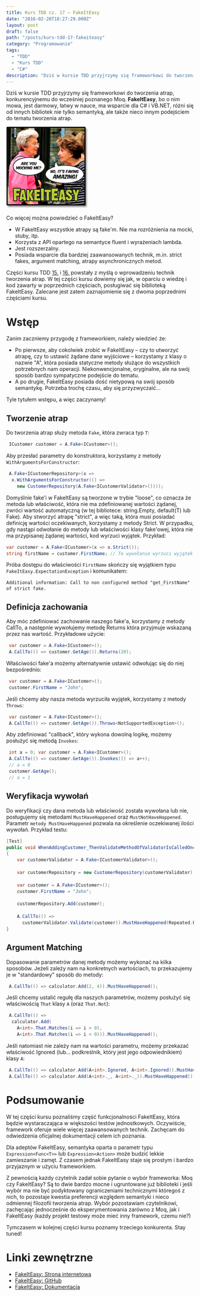 ```yaml
---
title: Kurs TDD cz. 17 — FakeItEasy
date: "2016-02-20T18:27:29.000Z"
layout: post
draft: false
path: "/posts/kurs-tdd-17-fakeiteasy"
category: "Programowanie"
tags:
  - "TDD"
  - "Kurs TDD"
  - "C#"
description: "Dziś w kursie TDD przyjrzymy się frameworkowi do tworzenia atrap, konkurencyjnemu do wcześniej poznanego Moq. FakeItEasy, bo o nim mowa, jest darmowy, łatwy w nauce, ma wsparcie dla C# i VB.NET, różni się od innych bibliotek nie tylko semantyką, ale także nieco innym podejściem do tematu tworzenia atrap."
---
```


Dziś w kursie TDD przyjrzymy się frameworkowi do tworzenia atrap, konkurencyjnemu do wcześniej poznanego Moq. **FakeItEasy**, bo o nim mowa, jest darmowy, łatwy w nauce, ma wsparcie dla C# i VB.NET, różni się od innych bibliotek nie tylko semantyką, ale także nieco innym podejściem do tematu tworzenia atrap.

![fakeiteasy](c7551327-d950-45aa-bb70-09a1cf4b93f6.png)

Co więcej można powiedzieć o FakeItEasy?

*   W FakeItEasy wszystkie atrapy są fake'm. Nie ma rozróżnienia na mocki, stuby, itp.
*   Korzysta z API opartego na semantyce fluent i wyrażeniach lambda.
*   Jest rozszerzalny.
*   Posiada wsparcie dla bardziej zaawansowanych technik, m.in. strict fakes, argument matching, atrapy asynchronicznych metod.

Części kursu TDD [15.](/posts/kurs-tdd-15-wstep-do-moq) i [16.](/posts/kurs-tdd-16-zaawansowane-techniki-moq-argument-matching-verify-callback) powstały z myślą o wprowadzeniu technik tworzenia atrap. W tej części kursu dowiemy się jak, w oparciu o wiedzę i kod zawarty w poprzednich częściach, posługiwać się biblioteką FakeItEasy. Zalecane jest zatem zaznajomienie się z dwoma poprzednimi częściami kursu.

# Wstęp

Zanim zaczniemy przygodę z frameworkiem, należy wiedzieć że:

*   Po pierwsze, aby cokolwiek zrobić w FakeItEasy – czy to utworzyć atrapę, czy to ustawić żądane dane wyjściowe – korzystamy z klasy o nazwie "A", która posiada statyczne metody służące do wszystkich potrzebnych nam operacji. Niekonwencjonalne, oryginalne, ale na swój sposób bardzo sympatyczne podejście do tematu.
*   A po drugie, FakeItEasy posiada dość nietypową na swój sposób semantykę. Potrzeba trochę czasu, aby się przyzwyczaić...

Tyle tytułem wstępu, a więc zaczynamy!

## Tworzenie atrap

Do tworzenia atrap służy metoda `Fake`, która zwraca typ `T`: 

```csharp
 ICustomer customer = A.Fake<ICustomer>(); 
```
 Aby przesłać parametry do konstruktora, korzystamy z metody `WithArgumentsForConstructor`: 

```csharp
 A.Fake<ICustomerRepository>(x =>
  x.WithArgumentsForConstructor(() =>
    new CustomerRepository(A.Fake<ICustomerValidator>()))); 
```

 Domyślnie fake'i w FakeItEasy są tworzone w trybie "loose", co oznacza że metoda lub właściwość, która nie ma zdefiniowanej wartości żądanej, zwróci wartość automatyczną (w tej bibliotece: string.Empty, default(T) lub Fake<T>). Aby stworzyć atrapę "strict", a więc taką, która musi posiadać definicję wartości oczekiwanych, korzystamy z metody Strict. W przypadku, gdy nastąpi odwołanie do metody lub właściwości klasy fake'owej, która nie ma przypisanej żądanej wartości, kod wyrzuci wyjątek. Przykład: 

```csharp
var customer = A.Fake<ICustomer>(x => x.Strict());
string firstName = customer.FirstName; // To wywołanie wyrzuci wyjątek
```

 Próba dostępu do właściwości `FirstName` skończy się wyjątkiem typu `FakeItEasy.ExpectationException` i komunikatem:

```
Additional information: Call to non configured method "get_FirstName" of strict fake.
```

## Definicja zachowania

Aby móc zdefiniować zachowanie naszego fake'a, korzystamy z metody CallTo, a następnie wywołujemy metodę Returns która przyjmuje wskazaną przez nas wartość. Przykładowe użycie: 

```csharp
 var customer = A.Fake<ICustomer>();
 A.CallTo(() => customer.GetAge()).Returns(20); 
```

 Właściwości fake'a możemy alternatywnie ustawić odwołując się do niej bezpośrednio: 

```csharp
 var customer = A.Fake<ICustomer>();
 customer.FirstName = "John"; 
```

 Jeśli chcemy aby nasza metoda wyrzuciła wyjątek, korzystamy z metody `Throws`:

```csharp
 var customer = A.Fake<ICustomer>();
 A.CallTo(() => customer.GetAge()).Throws<NotSupportedException>(); 
```

 Aby zdefiniować "callback", który wykona dowolną logikę, możemy posłużyć się metodą `Invokes`: 

```csharp
 int a = 0; var customer = A.Fake<ICustomer>();
 A.CallTo(() => customer.GetAge()).Invokes(() => a++);
 // a = 0
 customer.GetAge();
 // a = 1 
```

## Weryfikacja wywołań

Do weryfikacji czy dana metoda lub właściwość została wywołana lub nie, posługujemy się metodami `MustHaveHappened` oraz `MustNotHaveHappened`. Parametr `metody MustHaveHappened` pozwala na określenie oczekiwanej ilości wywołań. Przykład testu: 

```csharp
[Test]
public void WhenAddingCustomer_ThenValidateMethodOfValidatorIsCalledOnce()
{
    var customerValidator = A.Fake<ICustomerValidator>();
 
    var customerRepository = new CustomerRepository(customerValidator);
 
    var customer = A.Fake<ICustomer>();
    customer.FirstName = "John";
 
    customerRepository.Add(customer);
 
    A.CallTo(() =>
      customerValidator.Validate(customer)).MustHaveHappened(Repeated.Exactly.Once);
}
```

## Argument Matching

Dopasowanie parametrów danej metody możemy wykonać na kilka sposobów. Jeżeli zależy nam na konkretnych wartościach, to przekazujemy je w "standardowy" sposób do metody: 

```csharp
 A.CallTo(() => calculator.Add(2, 4)).MustHaveHappened(); 
```

 Jeśli chcemy ustalić regułę dla naszych parametrów, możemy posłużyć się właściwością `That` klasy `A` (oraz `That.Not`): 

```csharp
 A.CallTo(() => 
  calculator.Add(
    A<int>.That.Matches(i => i > 0),
    A<int>.That.Matches(i => i < 0))).MustHaveHappened(); 
```

 Jeśli natomiast nie zależy nam na wartości parametru, możemy przekazać właściwość Ignored (lub... podkreślnik, który jest jego odpowiednikiem) klasy `A`: 

```csharp
 A.CallTo(() => calculator.Add(A<int>.Ignored, A<int>.Ignored)).MustHaveHappened();
 A.CallTo(() => calculator.Add(A<int>._, A<int>._)).MustHaveHappened(); // Tożsame z powyższym 
```

# Podsumowanie

W tej części kursu poznaliśmy część funkcjonalności FakeItEasy, która będzie wystaraczająca w większości testów jednostkowych. Oczywiście, framework oferuje wiele więcej zaawansowanych technik. Zachęcam do odwiedzenia oficjalnej dokumentacji celem ich poznania.

Dla adeptów FakeItEasy, semantyka oparta o parametr typu `Expression<Func<T>>` lub `Expression<Action>` może budzić lekkie zamieszanie i zamęt. Z czasem jednak FakeItEasy staje się prostym i bardzo przyjaznym w użyciu frameworkiem.

Z pewnością każdy czytelnik zadał sobie pytanie o wybór frameworka: Moq czy FakeItEasy? Są to dwie bardzo mocne i ugruntowane już biblioteki i jeśli wybór ma nie być podyktowany ograniczeniami technicznymi któregoś z nich, to pozostaje kwestia preferencji względem semantyki i nieco odmiennej filozofii tworzenia atrap. Wybór pozostawiam czytelnikowi, zachęcając jednocześnie do eksperymentowania zarówno z Moq, jak i FakeItEasy (każdy projekt testowy może mieć inny framework, czemu nie?)

Tymczasem w kolejnej części kursu poznamy trzeciego konkurenta. Stay tuned!

# Linki zewnętrzne

*   [FakeItEasy: Strona internetowa](http://fakeiteasy.github.io/)
*   [FakeItEasy: GitHub](https://github.com/FakeItEasy/FakeItEasy)
*   [FakeItEasy: Dokumentacja](https://github.com/FakeItEasy/FakeItEasy/wiki)